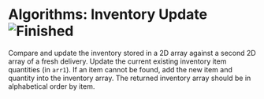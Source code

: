 # Algorithms: Inventory Update ![Finished](https://img.shields.io/badge/Progress-Finished-success?style=plastic)


Compare and update the inventory stored in a 2D array against a second 2D array of a fresh delivery. Update the current existing inventory item quantities (in `arr1`). If an item cannot be found, add the new item and quantity into the inventory array. The returned inventory array should be in alphabetical order by item.